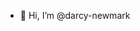 - 👋 Hi, I’m @darcy-newmark

<!---
darcy-newmark/darcy-newmark is a ✨ special ✨ repository because its `README.md` (this file) appears on your GitHub profile.
You can click the Preview link to take a look at your changes.
--->
